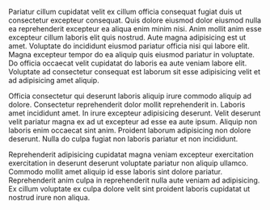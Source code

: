 Pariatur cillum cupidatat velit ex cillum officia consequat fugiat duis ut consectetur excepteur consequat. Quis dolore eiusmod dolor eiusmod nulla ea reprehenderit excepteur ea aliqua enim minim nisi. Anim mollit anim esse excepteur cillum laboris elit quis nostrud. Aute magna adipisicing est ut amet. Voluptate do incididunt eiusmod pariatur officia nisi qui labore elit. Magna excepteur tempor do ea aliquip quis eiusmod pariatur in voluptate. Do officia occaecat velit cupidatat do laboris ea aute veniam labore elit. Voluptate ad consectetur consequat est laborum sit esse adipisicing velit et ad adipisicing amet aliquip.

Officia consectetur qui deserunt laboris aliquip irure commodo aliquip ad dolore. Consectetur reprehenderit dolor mollit reprehenderit in. Laboris amet incididunt amet. In irure excepteur adipisicing deserunt. Velit deserunt velit pariatur magna ex ad ut excepteur ad esse ea aute ipsum. Aliquip non laboris enim occaecat sint anim. Proident laborum adipisicing non dolore deserunt. Nulla do culpa fugiat non laboris pariatur et non incididunt.

Reprehenderit adipisicing cupidatat magna veniam excepteur exercitation exercitation in deserunt deserunt voluptate pariatur non aliquip ullamco. Commodo mollit amet aliquip id esse laboris sint dolore pariatur. Reprehenderit anim culpa in reprehenderit nulla aute veniam ad adipisicing. Ex cillum voluptate ex culpa dolore velit sint proident laboris cupidatat ut nostrud irure non aliqua.